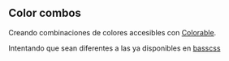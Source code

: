 ## Color combos

Creando combinaciones de colores accesibles con [Colorable](http://jxnblk.com/colorable/demos/).

Intentando que sean diferentes a las ya disponibles en [basscss](http://www.basscss.com/v7/docs/reference/color-combinations/)
